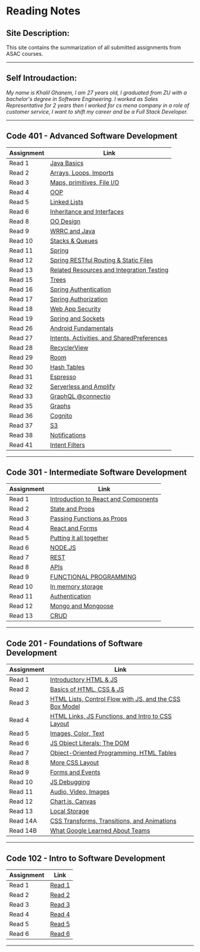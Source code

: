 # Reading Notes

## Site Description:

This site contains the summarization of all submitted assignments from ASAC courses.

***

## Self Introudaction:

*My name is Khalil Ghanem, I am 27 years old, I graduated from ZU with a bachelor's degree in Software Engineering. I worked as Sales Representative for 2 years then I worked for cs mena company in a role of customer service, I want to shift my career and be a Full Stack Developer.*

***

## Code 401 - Advanced Software Development

| Assignment | Link |
| ------ | ----------- |
| Read 1 | [Java Basics](code401/Class01.md) |
| Read 2 | [Arrays, Loops, Imports](code401/Class02.md) |
| Read 3 | [Maps, primitives, File I/O](code401/Class03.md) |
| Read 4 | [OOP](code401/Class04.md) |
| Read 5 | [Linked Lists](code401/Class05.md) |
| Read 6 | [Inheritance and Interfaces](code401/Class06.md) |
| Read 8 | [OO Design](code401/Class08.md) |
| Read 9 | [WRRC and Java](code401/Class09.md) |
| Read 10 | [Stacks & Queues](code401/Class10.md) |
| Read 11 | [Spring](code401/Class11.md) |
| Read 12 | [Spring RESTful Routing & Static Files](code401/Class12.md) |
| Read 13 | [Related Resources and Integration Testing](code401/Class13.md) |
| Read 15 | [Trees](code401/Class15.md) |
| Read 16 | [Spring Authentication](code401/Class16.md) |
| Read 17 | [Spring Authorization](code401/Class17.md) |
| Read 18 | [Web App Security](code401/Class18.md) |
| Read 19 | [Spring and Sockets](code401/Class19.md) |
| Read 26 | [Android Fundamentals](code401/Class26.md) |
| Read 27 | [Intents, Activities, and SharedPreferences](code401/Class27.md) |
| Read 28 | [RecyclerView](code401/Class28.md) |
| Read 29 | [Room](code401/Class29.md) |
| Read 30 | [Hash Tables](code401/Class30.md) |
| Read 31 | [Espresso](code401/Class31.md) |
| Read 32 | [Serverless and Amplify](code401/Class32.md) |
| Read 33 | [GraphQL @connectio](code401/Class33.md) |
| Read 35 | [Graphs](code401/Class35.md) |
| Read 36 | [Cognito](code401/Class36.md) |
| Read 37 | [S3](code401/Class37.md) |
| Read 38 | [Notifications](code401/Class38.md) |
| Read 41 | [Intent Filters](code401/Class41.md) |

***

## Code 301 - Intermediate Software Development

| Assignment | Link |
| ------ | ----------- |
| Read 1 | [Introduction to React and Components](code301/Class01.md) |
| Read 2 | [State and Props](code301/Class02.md) |
| Read 3 | [Passing Functions as Props](code301/Class03.md) |
| Read 4 | [React and Forms](code301/Class04.md) | 
| Read 5 | [Putting it all together](code301/Class05.md) | 
| Read 6 | [NODE.JS](code301/Class06.md) | 
| Read 7 | [REST](code301/Class07.md) | 
| Read 8 | [APIs](code301/Class08.md) | 
| Read 9 | [FUNCTIONAL PROGRAMMING](code301/Class09.md) | 
| Read 10 | [In memory storage](code301/Class10.md) |
| Read 11 | [Authentication](code301/Class11.md) |
| Read 12 | [Mongo and Mongoose](code301/Class12.md) |
| Read 13 | [CRUD](code301/Class13.md) |

***

## Code 201 - Foundations of Software Development

| Assignment | Link |
| ------ | ----------- |
| Read 1 | [Introductory HTML & JS](code201/class-01.md) |
| Read 2 | [Basics of HTML, CSS & JS](code201/class-02.md) |
| Read 3 | [HTML Lists, Control Flow with JS, and the CSS Box Model](code201/class-03.md) |
| Read 4 | [HTML Links, JS Functions, and Intro to CSS Layout](code201/class-04.md) |
| Read 5 | [Images, Color, Text](code201/class-05.md) |
| Read 6 | [JS Object Literals; The DOM](code201/class-06.md) |
| Read 7 | [Object-Oriented Programming, HTML Tables](code201/class-07.md) |
| Read 8 | [More CSS Layout](code201/class-08.md) |
| Read 9 | [Forms and Events](code201/class-09.md) |
| Read 10 | [JS Debugging](code201/class-10.md) |
| Read 11 | [Audio, Video, Images](code201/class-11.md) |
| Read 12 | [Chart.js, Canvas](code201/class-12.md) |
| Read 13 | [Local Storage](code201/class-13.md) |
| Read 14A | [CSS Transforms, Transitions, and Animations](code201/class-14A.md) |
| Read 14B | [What Google Learned About Teams](code201/class-14B.md) |

***

## Code 102 - Intro to Software Development

| Assignment | Link |
| ------ | ----------- |
| Read 1 | [Read 1](code102/read1.md) |
| Read 2 | [Read 2](code102/read2.md) |
| Read 3 | [Read 3](code102/read3.md) |
| Read 4 | [Read 4](code102/read4.md) |
| Read 5 | [Read 5](code102/read5.md) |
| Read 6 | [Read 6](code102/read6.md) |

***

